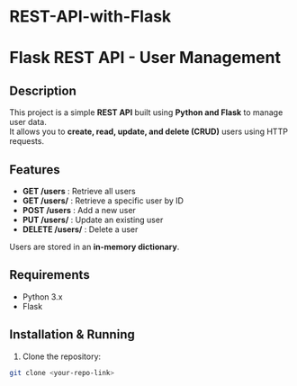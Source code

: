 # REST-API-with-Flask
# Flask REST API - User Management

## Description
This project is a simple **REST API** built using **Python and Flask** to manage user data.  
It allows you to **create, read, update, and delete (CRUD)** users using HTTP requests.

## Features
- **GET /users** : Retrieve all users
- **GET /users/<id>** : Retrieve a specific user by ID
- **POST /users** : Add a new user
- **PUT /users/<id>** : Update an existing user
- **DELETE /users/<id>** : Delete a user

Users are stored in an **in-memory dictionary**.

## Requirements
- Python 3.x
- Flask

## Installation & Running
1. Clone the repository:
```bash
git clone <your-repo-link>
